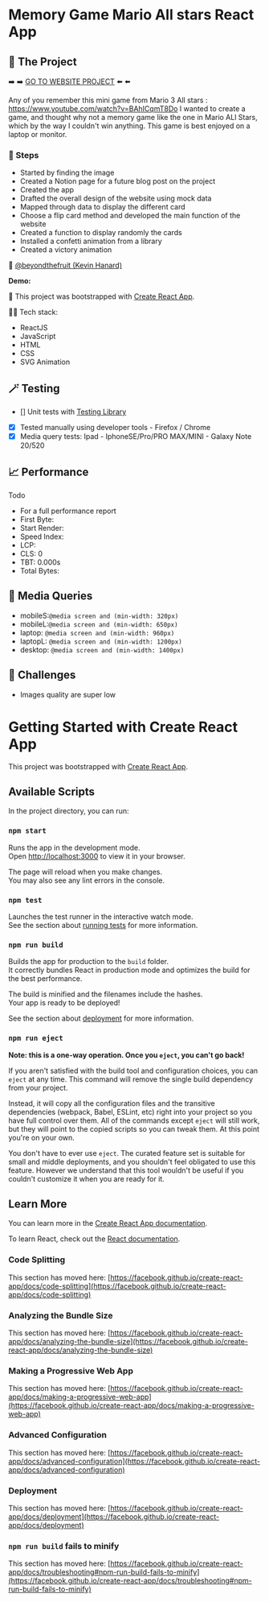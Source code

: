 # Memory Game Mario All stars React App

## 🧶 The Project

➡️ ➡️ [GO TO WEBSITE PROJECT]() ⬅️ ⬅️

Any of you remember this mini game from Mario 3 All stars : https://www.youtube.com/watch?v=BAhICqmT8Do
I wanted to create a game, and thought why not a memory game like the one in Mario ALl Stars, which by the way I couldn't win anything.
This game is best enjoyed on a laptop or monitor.

### 👟 Steps

- Started by finding the image
- Created a Notion page for a future blog post on the project
- Created the app
- Drafted the overall design of the website using mock data
- Mapped through data to display the different card
- Choose a flip card method and developed the main function of the website
- Created a function to display randomly the cards
- Installed a confetti animation from a library
- Created a victory animation

🍐 [@beyondthefruit (Kevin Hanard)](https://github.com/beyondthefruit)

**Demo:**

🚀 This project was bootstrapped with [Create React App](https://github.com/facebook/create-react-app).

🧚🏻 Tech stack:

- ReactJS
- JavaScript
- HTML
- CSS
- SVG Animation

## 🪄 Testing

- [] Unit tests with [Testing Library](https://testing-library.com/)
- [x] Tested manually using developer tools - Firefox / Chrome
- [x] Media query tests: Ipad - IphoneSE/Pro/PRO MAX/MINI - Galaxy Note 20/520

## 📈 Performance

Todo

- For a full performance report
- First Byte:
- Start Render:
- Speed Index:
- LCP:
- CLS: 0
- TBT: 0.000s
- Total Bytes:

## 📱 Media Queries

- mobileS:`@media screen and (min-width: 320px)`
- mobileL:`@media screen and (min-width: 650px)`
- laptop: `@media screen and (min-width: 960px)`
- laptopL: `@media screen and (min-width: 1200px)`
- desktop: `@media screen and (min-width: 1400px)`

## 🌵 Challenges

- Images quality are super low

# Getting Started with Create React App

This project was bootstrapped with [Create React App](https://github.com/facebook/create-react-app).

## Available Scripts

In the project directory, you can run:

### `npm start`

Runs the app in the development mode.\
Open [http://localhost:3000](http://localhost:3000) to view it in your browser.

The page will reload when you make changes.\
You may also see any lint errors in the console.

### `npm test`

Launches the test runner in the interactive watch mode.\
See the section about [running tests](https://facebook.github.io/create-react-app/docs/running-tests) for more information.

### `npm run build`

Builds the app for production to the `build` folder.\
It correctly bundles React in production mode and optimizes the build for the best performance.

The build is minified and the filenames include the hashes.\
Your app is ready to be deployed!

See the section about [deployment](https://facebook.github.io/create-react-app/docs/deployment) for more information.

### `npm run eject`

**Note: this is a one-way operation. Once you `eject`, you can't go back!**

If you aren't satisfied with the build tool and configuration choices, you can `eject` at any time. This command will remove the single build dependency from your project.

Instead, it will copy all the configuration files and the transitive dependencies (webpack, Babel, ESLint, etc) right into your project so you have full control over them. All of the commands except `eject` will still work, but they will point to the copied scripts so you can tweak them. At this point you're on your own.

You don't have to ever use `eject`. The curated feature set is suitable for small and middle deployments, and you shouldn't feel obligated to use this feature. However we understand that this tool wouldn't be useful if you couldn't customize it when you are ready for it.

## Learn More

You can learn more in the [Create React App documentation](https://facebook.github.io/create-react-app/docs/getting-started).

To learn React, check out the [React documentation](https://reactjs.org/).

### Code Splitting

This section has moved here: [https://facebook.github.io/create-react-app/docs/code-splitting](https://facebook.github.io/create-react-app/docs/code-splitting)

### Analyzing the Bundle Size

This section has moved here: [https://facebook.github.io/create-react-app/docs/analyzing-the-bundle-size](https://facebook.github.io/create-react-app/docs/analyzing-the-bundle-size)

### Making a Progressive Web App

This section has moved here: [https://facebook.github.io/create-react-app/docs/making-a-progressive-web-app](https://facebook.github.io/create-react-app/docs/making-a-progressive-web-app)

### Advanced Configuration

This section has moved here: [https://facebook.github.io/create-react-app/docs/advanced-configuration](https://facebook.github.io/create-react-app/docs/advanced-configuration)

### Deployment

This section has moved here: [https://facebook.github.io/create-react-app/docs/deployment](https://facebook.github.io/create-react-app/docs/deployment)

### `npm run build` fails to minify

This section has moved here: [https://facebook.github.io/create-react-app/docs/troubleshooting#npm-run-build-fails-to-minify](https://facebook.github.io/create-react-app/docs/troubleshooting#npm-run-build-fails-to-minify)

